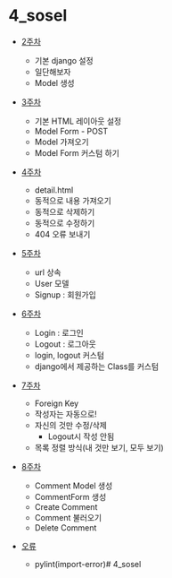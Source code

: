 # 4_sosel

- [2주차](https://github.com/CloudJerry03/4_sosel/blob/master/%EC%8B%A4%EC%8A%B5%EC%A0%95%EB%A6%AC/2%EC%A3%BC%EC%B0%A8.md)
    - 기본 django 설정
    - 일단해보자
    - Model 생성

- [3주차](http:)
  - 기본 HTML 레이아웃 설정
  - Model Form - POST
  - Model 가져오기
  - Model Form 커스텀 하기

- [4주차](http:)
  - detail.html
  - 동적으로 내용 가져오기
  - 동적으로 삭제하기
  - 동적으로 수정하기
  - 404 오류 보내기

- [5주차]()
  - url 상속
  - User 모델
  - Signup : 회원가입

- [6주차]()
  - Login : 로그인
  - Logout : 로그아웃
  - login, logout 커스텀
  - django에서 제공하는 Class를 커스텀
  
- [7주차]()
  - Foreign Key
  - 작성자는 자동으로!
  - 자신의 것만 수정/삭제
    - Logout시 작성 안됨
  - 목록 정렬 방식(내 것만 보기, 모두 보기)

- [8주차]()
  - Comment Model 생성
  - CommentForm 생성
  - Create Comment
  - Comment 불러오기
  - Delete Comment

- [오류]()
  - pylint(import-error)# 4_sosel